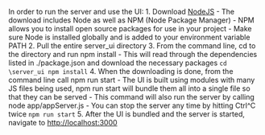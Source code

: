 In order to run the server and use the UI:
    1. Download [NodeJS](https://nodejs.org/en/)
        - The download includes Node as well as NPM (Node Package Manager)
        - NPM allows you to install open source packages for use in your project
        - Make sure Node is installed globally and is added to your environment variable PATH
    2. Pull the entire server_ui directory
    3. From the command line, cd to the directory and run npm install
        - This will read through the dependencies listed in ./package.json and download the necessary packages
    ```
    cd \server_ui
    npm install
    ```
    4. When the downloading is done, from the command line call npm run start
        - The UI is built using modules with many JS files being used, npm run start will bundle them all into a single file so that they can be served
        - This command will also run the server by calling node app/appServer.js
        - You can stop the server any time by hitting Ctrl^C twice
    ```npm run start```
    5. After the UI is bundled and the server is started, navigate to [http://localhost:3000](http://localhost:3000)

